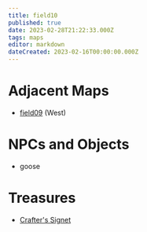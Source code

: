 ```yaml
---
title: field10
published: true
date: 2023-02-28T21:22:33.000Z
tags: maps
editor: markdown
dateCreated: 2023-02-16T00:00:00.000Z
---
```



# Adjacent Maps
 * [field09](/maps/field09) (West)

# NPCs and Objects
 * goose

# Treasures
 * [Crafter's Signet](/items/crafters-signet)
